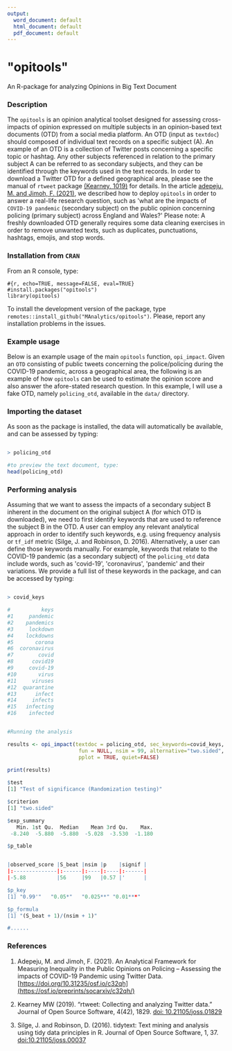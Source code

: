 ```yaml
---
output:
  word_document: default
  html_document: default
  pdf_document: default
---
```

# "opitools"

An R-package for analyzing Opinions in Big Text Document

### Description

The `opitools` is an opinion analytical toolset designed for assessing cross-impacts of opinion expressed on multiple subjects in an opinion-based text documents (OTD) from a social media platform. An OTD (input as `textdoc`) should composed of individual text records on a specific subject (A). An example of an OTD is a collection of Twitter posts concerning a specific topic or hashtag. Any other subjects referenced in relation to the primary subject A can be referred to as secondary subjects, and they can be identified through the keywords used in the text records.  In order to download a Twitter OTD for a defined geographical area, please see the manual of `rtweet` package [(Kearney, 1019)](https://doi.org/10.21105/joss.01829) for details. In the article [adepeju, M. and Jimoh, F. (2021)](https://osf.io/preprints/socarxiv/c32qh/), we described how to deploy `opitools` in order to answer a real-life research question, such as 'what are the impacts of `COVID-19 pandemic` (secondary subject) on the public opinion concerning policing (primary subject) across England and Wales?' Please note: A freshly downloaded OTD generally requires some data cleaning exercises in order to remove unwanted texts, such as duplicates, punctuations, hashtags, emojis, and stop words.

### Installation from `CRAN`

From an R console, type:

```{r}
#{r, echo=TRUE, message=FALSE, eval=TRUE}
#install.packages("opitools")
library(opitools)

```

To install the development version of the package, type
`remotes::install_github("MAnalytics/opitools")`. Please, report any
installation problems in the issues.

### Example usage

Below is an example usage of the main `opitools` function, `opi_impact`. Given an `OTD` consisting of public tweets concerning the police/policing during the COVID-19 pandemic, across a geographical area, the following is an example of how `opitools` can be used to estimate the opinion score and also answer the afore-stated research question. In this example, I will use a fake OTD, namely `policing_otd`, available in the `data/` directory.

### Importing the dataset

As soon as the package is installed, the data will automatically be available, and can be assessed by typing: 

```r

> policing_otd

#to preview the text document, type:
head(policing_otd)

```

### Performing analysis

Assuming that we want to assess the impacts of a secondary subject B inherent in the document on the original subject A (for which OTD is downloaded), we need to first identify keywords that are used to reference the subject B in the OTD. A user can employ any relevant analytical approach in order to identify such keywords, e.g. using frequency analysis or `tf_idf` metric (Silge, J. and Robinson, D. 2016). Alternatively, a user can define those keywords manually. For example, keywords that relate to the COVID-19 pandemic (as a secondary subject) of the `policing_otd` data include words, such as 'covid-19', 'coronavirus', 'pandemic' and their variations. We provide a full list of these keywords in the package, and can be accessed by typing:

```r

> covid_keys 

#          keys
#1     pandemic
#2    pandemics
#3     lockdown
#4    lockdowns
#5       corona
#6  coronavirus
#7        covid
#8      covid19
#9     covid-19
#10       virus
#11     viruses
#12  quarantine
#13      infect
#14     infects
#15   infecting
#16    infected

```

```r

#Running the analysis

results <- opi_impact(textdoc = policing_otd, sec_keywords=covid_keys, metric = 1,
                       fun = NULL, nsim = 99, alternative="two.sided",
                       pplot = TRUE, quiet=FALSE)
                       
print(results)

$test
[1] "Test of significance (Randomization testing)"

$criterion
[1] "two.sided"

$exp_summary
   Min. 1st Qu.  Median    Mean 3rd Qu.    Max. 
 -8.240  -5.880  -5.880  -5.028  -3.530  -1.180 

$p_table


|observed_score |S_beat |nsim |p    |signif |
|:--------------|:------|:----|:----|:------|
|-5.88          |56     |99   |0.57 |'      |

$p_key
[1] "0.99'"   "0.05*"   "0.025**" "0.01***"

$p_formula
[1] "(S_beat + 1)/(nsim + 1)"

#......


```

### References
1. Adepeju, M. and Jimoh, F. (2021). An Analytical Framework for Measuring Inequality in the Public Opinions on Policing – Assessing the impacts of COVID-19 Pandemic using Twitter Data. [https://doi.org/10.31235/osf.io/c32qh](https://osf.io/preprints/socarxiv/c32qh/)

2. Kearney MW (2019). “rtweet: Collecting and analyzing Twitter data.” Journal of Open Source Software, 4(42), 1829. [doi: 10.21105/joss.01829](https://doi.org/10.21105/joss.01829)


3. Silge, J. and Robinson, D. (2016). tidytext: Text mining and analysis using tidy data principles in R. Journal of Open Source Software, 1, 37. [doi:10.21105/joss.00037](https://joss.theoj.org/papers/10.21105/joss.00037)
